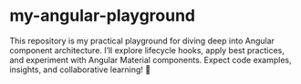 # my-angular-playground
This repository is my practical playground for diving deep into Angular component architecture. I’ll explore lifecycle hooks, apply best practices, and experiment with Angular Material components. Expect code examples, insights, and collaborative learning! 🌟
